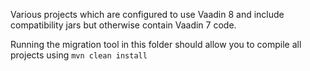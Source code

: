 Various projects which are configured to use Vaadin 8 and include
compatibility jars but otherwise contain Vaadin 7 code.

Running the migration tool in this folder should allow you to compile all
projects using 
`mvn clean install`
